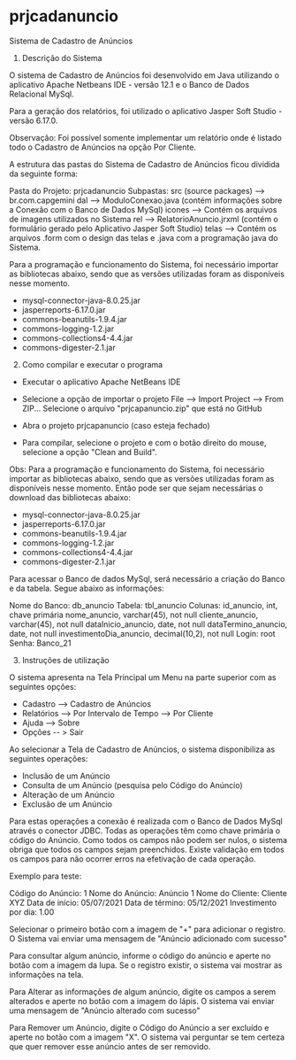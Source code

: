 # prjcadanuncio
Sistema de Cadastro de Anúncios

1. Descrição do Sistema

O sistema de Cadastro de Anúncios foi desenvolvido em Java utilizando o aplicativo Apache Netbeans IDE - versão 12.1 e o Banco de Dados Relacional MySql.

Para a geração dos relatórios, foi utilizado o aplicativo Jasper Soft Studio - versão 6.17.0.

Observação: Foi possível somente implementar um relatório onde é listado todo o Cadastro de Anúncios na opção Por Cliente. 

A estrutura das pastas do Sistema de Cadastro de Anúncios ficou dividida da seguinte forma:

Pasta do Projeto: prjcadanuncio
Subpastas:
	src (source packages) --> br.com.capgemini
		dal --> ModuloConexao.java (contém informações sobre a Conexão com o Banco de Dados MySql)
		icones --> Contém os arquivos de imagens utilizados no Sistema
		rel --> RelatorioAnuncio.jrxml (contém o formulário gerado pelo Aplicativo Jasper Soft Studio)
		telas --> Contém os arquivos .form com o design das telas e .java com a programação java do Sistema.

Para a programação e funcionamento do Sistema, foi necessário importar as bibliotecas abaixo, sendo que as versões utilizadas foram as disponíveis nesse momento.
- mysql-connector-java-8.0.25.jar
- jasperreports-6.17.0.jar
- commons-beanutils-1.9.4.jar
- commons-logging-1.2.jar
- commons-collections4-4.4.jar
- commons-digester-2.1.jar

2. Como compilar e executar o programa	

- Executar o aplicativo Apache NetBeans IDE
- Selecione a opção de importar o projeto
	File --> Import Project --> From ZIP...
		Selecione o arquivo "prjcapanuncio.zip" que está no GitHub

- Abra o projeto prjcapanuncio (caso esteja fechado)
- Para compilar, selecione o projeto e com o botão direito do mouse, selecione a opção "Clean and Build".

Obs: Para a programação e funcionamento do Sistema, foi necessário importar as bibliotecas abaixo, sendo que as versões utilizadas foram as disponíveis nesse momento. Então pode ser que sejam necessárias o download das bibliotecas abaixo:
 
- mysql-connector-java-8.0.25.jar
- jasperreports-6.17.0.jar
- commons-beanutils-1.9.4.jar
- commons-logging-1.2.jar
- commons-collections4-4.4.jar
- commons-digester-2.1.jar

Para acessar o Banco de dados MySql, será necessário a criação do Banco e da tabela. Segue abaixo as informações:

Nome do Banco: db_anuncio
Tabela: tbl_anuncio
Colunas:
id_anuncio, int, chave primária
nome_anuncio, varchar(45), not null
cliente_anuncio, varchar(45), not null
dataInicio_anuncio, date, not null
dataTermino_anuncio, date, not null
investimentoDia_anuncio, decimal(10,2), not null
Login: root
Senha: Banco_21


3. Instruções de utilização

O sistema apresenta na Tela Principal um Menu na parte superior com as seguintes opções:
- Cadastro --> Cadastro de Anúncios
- Relatórios --> Por Intervalo de Tempo
                    --> Por Cliente 
- Ajuda --> Sobre
- Opções -- > Sair

Ao selecionar a Tela de Cadastro de Anúncios, o sistema disponibiliza as seguintes operações:

- Inclusão de um Anúncio
- Consulta de um Anúncio (pesquisa pelo Código do Anúncio) 
- Alteração de um Anúncio
- Exclusão de um Anúncio

Para estas operações a conexão é realizada com o Banco de Dados MySql através o conector JDBC.
Todas as operações têm como chave primária o código do Anúncio.
Como todos os campos não podem ser nulos, o sistema obriga que todos os campos sejam preenchidos.
Existe validação em todos os campos para não ocorrer erros na efetivação de cada operação.

Exemplo para teste:

Código do Anúncio: 1
Nome do Anúncio: Anúncio 1
Nome do Cliente: Cliente XYZ
Data de início: 05/07/2021
Data de término: 05/12/2021
Investimento por dia: 1.00

Selecionar o primeiro botão com a imagem de "+" para adicionar o registro.
O Sistema vai enviar uma mensagem de "Anúncio adicionado com sucesso"

Para consultar algum anúncio, informe o código do anúncio e aperte no botão com a imagem da lupa. Se o registro existir, o sistema vai mostrar as informações na tela.

Para Alterar as informações de algum anúncio, digite os campos a serem alterados e aperte no botão com a imagem do lápis. O sistema vai enviar uma mensagem de "Anúncio alterado com sucesso"

Para Remover um Anúncio, digite o Código do Anúncio a ser excluído e aperte no botão com a imagem "X". O sistema vai perguntar se tem certeza que quer remover esse anúncio antes de ser removido.

